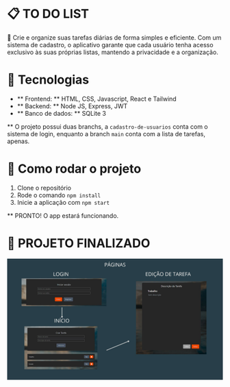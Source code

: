 # 📋 TO DO LIST 
🚀 Crie e organize suas tarefas diárias de forma simples e eficiente. Com um sistema de cadastro, o aplicativo garante que cada usuário tenha acesso exclusivo às suas próprias listas, mantendo a privacidade e a organização.

# 👾 Tecnologias
- ** Frontend: ** HTML, CSS, Javascript, React e Tailwind
- ** Backend: ** Node JS, Express, JWT
- ** Banco de dados: ** SQLite 3

** O projeto possui duas branchs, a `cadastro-de-usuarios` conta com o sistema de login, enquanto a branch `main` conta com a lista de tarefas, apenas.

# 👣 Como rodar o projeto
1. Clone o repositório
1. Rode o comando `npm install`
2. Inicie a aplicação com `npm start`

** PRONTO! O app estará funcionando.

# 🚀 PROJETO FINALIZADO 
![Pages](app.jpg)
